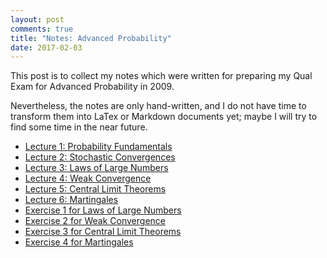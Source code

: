 ```yaml
---
layout: post
comments: true
title: "Notes: Advanced Probability"
date: 2017-02-03
---
```


This post is to collect my notes which were written for preparing my Qual Exam for Advanced Probability in 2009. 

Nevertheless, the notes are only hand-written, and I do not have time to transform them into LaTex or Markdown documents yet; maybe I will try to find some time in the near future.

- [Lecture 1: Probability Fundamentals](https://github.com/bowen0701/adv_probability/blob/master/notes/probability_ch1.pdf)
- [Lecture 2: Stochastic Convergences](https://github.com/bowen0701/adv_probability/blob/master/notes/probability_ch2.pdf)
- [Lecture 3: Laws of Large Numbers](https://github.com/bowen0701/adv_probability/blob/master/notes/probability_ch3.pdf)
- [Lecture 4: Weak Convergence](https://github.com/bowen0701/adv_probability/blob/master/notes/probability_ch4.pdf)
- [Lecture 5: Central Limit Theorems](https://github.com/bowen0701/adv_probability/blob/master/notes/probability_ch5.pdf)
- [Lecture 6: Martingales](https://github.com/bowen0701/adv_probability/blob/master/notes/probability_ch6.pdf)
- [Exercise 1 for Laws of Large Numbers](https://github.com/bowen0701/adv_probability/blob/master/notes/probability_ex_part1.pdf)
- [Exercise 2 for Weak Convergence](https://github.com/bowen0701/adv_probability/blob/master/notes/probability_ex_part2.pdf)
- [Exercise 3 for Central Limit Theorems](https://github.com/bowen0701/adv_probability/blob/master/notes/probability_ex_part3.pdf)
- [Exercise 4 for Martingales](https://github.com/bowen0701/adv_probability/blob/master/notes/probability_ex_part4.pdf)
